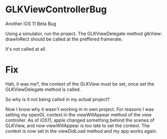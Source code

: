 # GLKViewControllerBug
Another iOS 11 Beta Bug

Using a simulator, run the project.  The GLKViewDelegate method glkView: drawInRect should be called at the preffered framerate.

It's not called at all.

# Fix
Hah, it was me?, the context of the GLKView must be set, once set the GLKViewDelegate method is called.

So why is it not being called in my actual project?

Now I know why it wasn't working in m own project.  For reasons I was setting my openGL context in the viewWillAppear method of the view controller.  As of iOS11, apple changed something behind the scenes of GLKView, and now viewWillAppear is too late to set the context.  The context is now set in the viewDidLoad method and my app works again.

